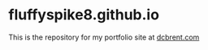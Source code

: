 # fluffyspike8.github.io
This is the repository for my portfolio site at [dcbrent.com](dcbrent.com)
